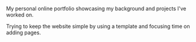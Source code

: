 My personal online portfolio showcasing my background and projects I've worked on.

Trying to keep the website simple by using a template and focusing time on adding pages.
